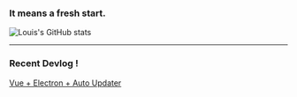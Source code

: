 ### It means a fresh start.

![Louis's GitHub stats](https://github-readme-stats.vercel.app/api?username=es5es5&&show_icons=true&theme=dracula)

<hr>

### Recent Devlog !
[Vue + Electron + Auto Updater](https://github.com/es5es5/devlogs/tree/main/Electron)
